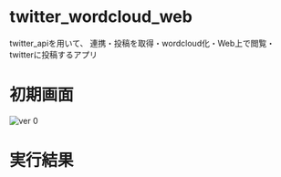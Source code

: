 # twitter_wordcloud_web
twitter_apiを用いて、
連携・投稿を取得・wordcloud化・Web上で閲覧・twitterに投稿するアプリ

# 初期画面
![ver 0](https://user-images.githubusercontent.com/52499324/105167093-9e3ecf00-5b5b-11eb-83ea-c1ac82266ca1.png)

# 実行結果


